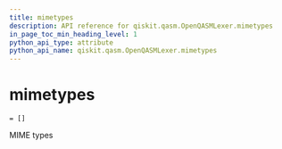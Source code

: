 ```yaml
---
title: mimetypes
description: API reference for qiskit.qasm.OpenQASMLexer.mimetypes
in_page_toc_min_heading_level: 1
python_api_type: attribute
python_api_name: qiskit.qasm.OpenQASMLexer.mimetypes
---
```


# mimetypes

<span id="qiskit.qasm.OpenQASMLexer.mimetypes" />

`= []`

MIME types

